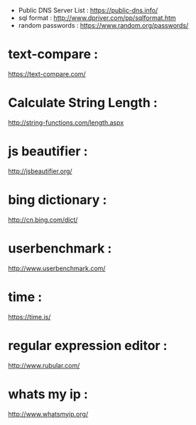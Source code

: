 * Public DNS Server List : 
https://public-dns.info/
* sql format : 
http://www.dpriver.com/pp/sqlformat.htm
* random passwords : 
https://www.random.org/passwords/
# text-compare : 
https://text-compare.com/
# Calculate String Length : 
http://string-functions.com/length.aspx
# js beautifier : 
http://jsbeautifier.org/
# bing dictionary : 
http://cn.bing.com/dict/
# userbenchmark : 
http://www.userbenchmark.com/
# time : 
https://time.is/
# regular expression editor : 
http://www.rubular.com/
# whats my ip : 
http://www.whatsmyip.org/
 
